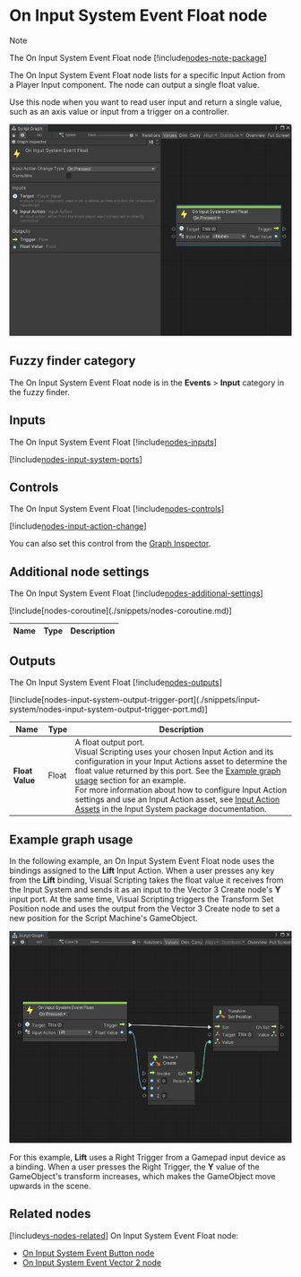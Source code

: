 # On Input System Event Float node

> [!NOTE]
> The On Input System Event Float node [!include[nodes-note-package](./snippets/input-system/nodes-note-package.md)]

The On Input System Event Float node lists for a specific Input Action from a Player Input component. The node can output a single float value. 

Use this node when you want to read user input and return a single value, such as an axis value or input from a trigger on a controller.

![An image of the Graph window. An On Input System Event Float node displays with its details in the Graph Inspector.](images/vs-on-input-system-event-float-node.png) 

## Fuzzy finder category 

The On Input System Event Float node is in the **Events** &gt; **Input** category in the fuzzy finder.


## Inputs 

The On Input System Event Float [!include[nodes-inputs](./snippets/nodes-inputs.md)]

[!include[nodes-input-system-ports](./snippets/input-system/nodes-input-system-ports.md)]

## Controls

The On Input System Event Float [!include[nodes-controls](./snippets/nodes-controls.md)]

[!include[nodes-input-action-change](./snippets/input-system/nodes-input-action-change.md)]

You can also set this control from the [Graph Inspector](vs-interface-overview.md#the-graph-inspector).

## Additional node settings 

The On Input System Event Float [!include[nodes-additional-settings](./snippets/nodes-additional-settings.md)]

<table>
<thead>
<tr>
<th><strong>Name</strong></th>
<th><strong>Type</strong></th>
<th><strong>Description</strong></th>
</tr>
</thead>
<tbody>
[!include[nodes-coroutine](./snippets/nodes-coroutine.md)]
</tbody>
</table>

## Outputs 

The On Input System Event Float [!include[nodes-outputs](./snippets/nodes-outputs.md)]

<table>
<thead>
<tr>
<th><strong>Name</strong></th>
<th><strong>Type</strong></th>
<th><strong>Description</strong></th>
</tr>
</thead>
<tbody>
[!include[nodes-input-system-output-trigger-port](./snippets/input-system/nodes-input-system-output-trigger-port.md)]
<tr>
<td><strong>Float Value</strong></td>
<td>Float</td>
<td>A float output port. <br/>Visual Scripting uses your chosen Input Action and its configuration in your Input Actions asset to determine the float value returned by this port. See the <a href="#example-graph-usage">Example graph usage</a> section for an example. <br/>For more information about how to configure Input Action settings and use an Input Action asset, see <a href="(https://docs.unity3d.com/Packages/com.unity.inputsystem@latest/index.html?subfolder=/manual/ActionAssets.html)">Input Action Assets</a> in the Input System package documentation.</td>
</tr>
</tbody>
</table>

## Example graph usage 

In the following example, an On Input System Event Float node uses the bindings assigned to the **Lift** Input Action. When a user presses any key from the **Lift** binding, Visual Scripting takes the float value it receives from the Input System and sends it as an input to the Vector 3 Create node's **Y** input port. At the same time, Visual Scripting triggers the Transform Set Position node and uses the output from the Vector 3 Create node to set a new position for the Script Machine's GameObject.

![An image that displays the Graph Editor. An On Input System Event Float node has its float output port connected to a Vector 3 Create node, and its output control port connected to a Transform Set Position node.](images/vs-on-input-system-event-float-node-example.png)

For this example, **Lift** uses a Right Trigger from a Gamepad input device as a binding. When a user presses the Right Trigger, the **Y** value of the GameObject's transform increases, which makes the GameObject move upwards in the scene. 


## Related nodes 

[!include[vs-nodes-related](./snippets/nodes-related.md)] On Input System Event Float node:

- [On Input System Event Button node](vs-nodes-events-input-system-button.md)
- [On Input System Event Vector 2 node](vs-nodes-events-input-system-vector2.md)
